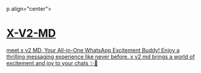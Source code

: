 p align="center">  
  <a href="https://whatsapp.com/channel/0029VagRTIL35fLznbNoaV21">


# X-V2-MD 
meet x v2 MD, Your All-in-One WhatsApp Excitement Buddy! Enjoy a thrilling messaging experience like never before. x v2 md brings a world of excitement and joy to your chats ✨🤖
